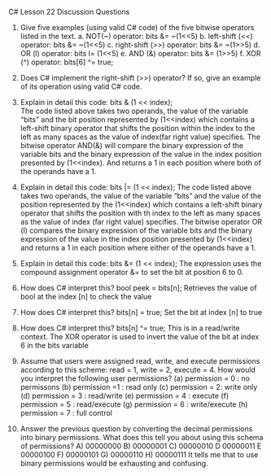 C# Lesson 22  Discussion Questions

1. Give five examples (using valid C# code) of the five bitwise operators listed in the text.
	a.  NOT(~) operator:   bits &= ~(1<<5)
	b.  left-shift (<<) operator:  bits &= ~(1<<5)
	c. right-shift (>>) operator: bits &= ~(1>>5)
	d.  OR (l) operator:  bits l= (1<<5)
	e.  AND (&) operator:   bits &= (1>>5)
	f. XOR (^) operator:    bits[6] ^= true;
 2. Does C# implement the right-shift (>>) operator? If so, give an example of its operation using valid C# code. 
3. Explain in detail this code: bits & (1 << index);  
The code listed above takes two operands, the value of the variable “bits” and the bit position represented by (1<<index) which contains a left-shift binary operator that shifts the position within the index to the left as many spaces as the value of index(far right value) specifies.  The bitwise operator AND(&) will compare the binary expression of the variable bits and the binary expression of the value in the index position presented by (1<<index). And returns a 1 in each position where both of the operands have a 1.  
4. Explain in detail this code: bits |= (1 << index);
The code listed above takes two operands, the value of the variable “bits” and the value of the position represented by the (1<<index) which contains a left-shift binary operator that shifts the position with th index to the left as many spaces as the value of index (far right value) specifies.  The bitwise operator OR (l) compares the binary expression of the variable bits and the binary expression of the value in the index position presented by (1<<index) and returns a 1 in each position where either of the operands have a 1.
5. Explain in detail this code: bits &= (1 << index);
The expression uses the compound assignment operator &= to set the bit at position 6 to 0.
6. How does C# interpret this? bool peek = bits[n]; 
Retrieves the value of bool at the index [n] to check the value
7. How does C# interpret this? bits[n] = true; 
Set the bit at index [n] to true
8. How does C# interpret this? bits[n] ^= true; 
This is in a read/write context.  The XOR operator is used to invert the value of the bit at index 6 in the bits variable
9. Assume that users were assigned read, write, and execute permissions according to this scheme: 
read = 1, 
write = 2, 
execute = 4.
 How would you interpret the following user permissions? 
 (a) permission = 0 :  no permissons
(b) permission =1 : read only 
(c) permission = 2:  write only
 (d) permission = 3 : read/write
(e) permission = 4 : execute
(f) permission = 5 : read/execute
 (g) permission = 6 : write/execute
(h) permission = 7 : full control

10. Answer the previous question by converting the decimal permissions into binary permissions. What does this tell you about using this schema of permissions?
A) 00000000
B) 00000001
C) 00000010
D 00000011
E 00000100
F) 00000101
G) 00000110
H) 00000111
It tells me that to use binary permissions would be exhausting and confusing.
